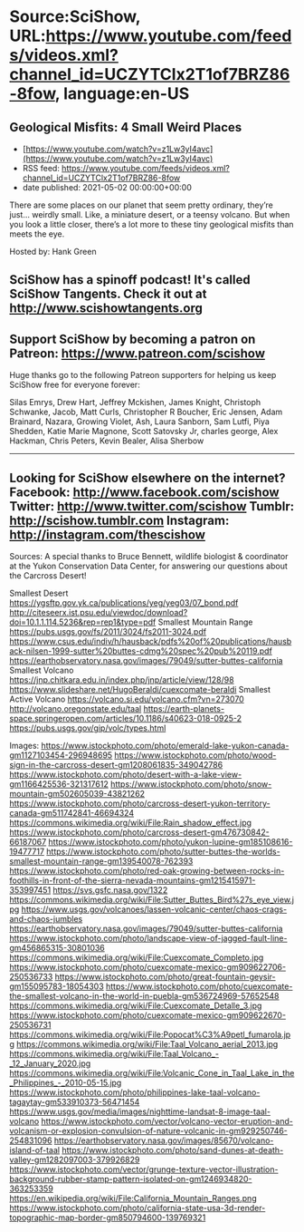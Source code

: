 # Source:SciShow, URL:https://www.youtube.com/feeds/videos.xml?channel_id=UCZYTClx2T1of7BRZ86-8fow, language:en-US

## Geological Misfits: 4 Small Weird Places
 - [https://www.youtube.com/watch?v=z1Lw3yI4avc](https://www.youtube.com/watch?v=z1Lw3yI4avc)
 - RSS feed: https://www.youtube.com/feeds/videos.xml?channel_id=UCZYTClx2T1of7BRZ86-8fow
 - date published: 2021-05-02 00:00:00+00:00

There are some places on our planet that seem pretty ordinary, they’re just… weirdly small. Like, a miniature desert, or a teensy volcano. But when you look a little closer, there’s a lot more to these tiny geological misfits than meets the eye.

Hosted by: Hank Green

SciShow has a spinoff podcast! It's called SciShow Tangents. Check it out at http://www.scishowtangents.org
----------
Support SciShow by becoming a patron on Patreon: https://www.patreon.com/scishow
----------
Huge thanks go to the following Patreon supporters for helping us keep SciShow free for everyone forever:

Silas Emrys, Drew Hart, Jeffrey Mckishen, James Knight, Christoph Schwanke, Jacob, Matt Curls, Christopher R Boucher, Eric Jensen, Adam Brainard, Nazara, Growing Violet, Ash, Laura Sanborn, Sam Lutfi, Piya Shedden, Katie Marie Magnone, Scott Satovsky Jr, charles george, Alex Hackman, Chris Peters, Kevin Bealer, Alisa Sherbow

----------
Looking for SciShow elsewhere on the internet?
Facebook: http://www.facebook.com/scishow
Twitter: http://www.twitter.com/scishow
Tumblr: http://scishow.tumblr.com
Instagram: http://instagram.com/thescishow
----------
Sources:
A special thanks to Bruce Bennett, wildlife biologist & coordinator at the Yukon Conservation Data Center, for answering our questions about the Carcross Desert!

Smallest Desert
https://ygsftp.gov.yk.ca/publications/yeg/yeg03/07_bond.pdf
http://citeseerx.ist.psu.edu/viewdoc/download?doi=10.1.1.114.5236&rep=rep1&type=pdf
Smallest Mountain Range
https://pubs.usgs.gov/fs/2011/3024/fs2011-3024.pdf
https://www.csus.edu/indiv/h/hausback/pdfs%20of%20publications/hausback-nilsen-1999-sutter%20buttes-cdmg%20spec%20pub%20119.pdf
https://earthobservatory.nasa.gov/images/79049/sutter-buttes-california
Smallest Volcano
https://jnp.chitkara.edu.in/index.php/jnp/article/view/128/98
https://www.slideshare.net/HugoBeraldi/cuexcomate-beraldi
Smallest Active Volcano
https://volcano.si.edu/volcano.cfm?vn=273070
http://volcano.oregonstate.edu/taal
https://earth-planets-space.springeropen.com/articles/10.1186/s40623-018-0925-2
https://pubs.usgs.gov/gip/volc/types.html

Images:
https://www.istockphoto.com/photo/emerald-lake-yukon-canada-gm1127103454-296948695
https://www.istockphoto.com/photo/wood-sign-in-the-carcross-desert-gm1208061835-349042786
https://www.istockphoto.com/photo/desert-with-a-lake-view-gm1166425536-321317612
https://www.istockphoto.com/photo/snow-mountain-gm502605039-43821262
https://www.istockphoto.com/photo/carcross-desert-yukon-territory-canada-gm511742841-46694324
https://commons.wikimedia.org/wiki/File:Rain_shadow_effect.jpg
https://www.istockphoto.com/photo/carcross-desert-gm476730842-66187067
https://www.istockphoto.com/photo/yukon-lupine-gm185108616-19477717
https://www.istockphoto.com/photo/sutter-buttes-the-worlds-smallest-mountain-range-gm139540078-762393
https://www.istockphoto.com/photo/red-oak-growing-between-rocks-in-foothills-in-front-of-the-sierra-nevada-mountains-gm1215415971-353997451
https://svs.gsfc.nasa.gov/1322
https://commons.wikimedia.org/wiki/File:Sutter_Buttes_Bird%27s_eye_view.jpg
https://www.usgs.gov/volcanoes/lassen-volcanic-center/chaos-crags-and-chaos-jumbles
https://earthobservatory.nasa.gov/images/79049/sutter-buttes-california
https://www.istockphoto.com/photo/landscape-view-of-jagged-fault-line-gm456865315-30801036
https://commons.wikimedia.org/wiki/File:Cuexcomate_Completo.jpg
https://www.istockphoto.com/photo/cuexcomate-mexico-gm909622706-250536733
https://www.istockphoto.com/photo/great-fountain-geysir-gm155095783-18054303
https://www.istockphoto.com/photo/cuexcomate-the-smallest-volcano-in-the-world-in-puebla-gm536724969-57652548
https://commons.wikimedia.org/wiki/File:Cuexcomate_Detalle_3.jpg
https://www.istockphoto.com/photo/cuexcomate-mexico-gm909622670-250536731
https://commons.wikimedia.org/wiki/File:Popocat%C3%A9petl_fumarola.jpg
https://commons.wikimedia.org/wiki/File:Taal_Volcano_aerial_2013.jpg
https://commons.wikimedia.org/wiki/File:Taal_Volcano_-_12_January_2020.jpg
https://commons.wikimedia.org/wiki/File:Volcanic_Cone_in_Taal_Lake_in_the_Philippines_-_2010-05-15.jpg
https://www.istockphoto.com/photo/philippines-lake-taal-volcano-tagaytay-gm533910373-56471454
https://www.usgs.gov/media/images/nighttime-landsat-8-image-taal-volcano
https://www.istockphoto.com/vector/volcano-vector-eruption-and-volcanism-or-explosion-convulsion-of-nature-volcanic-in-gm929250746-254831096
https://earthobservatory.nasa.gov/images/85670/volcano-island-of-taal
https://www.istockphoto.com/photo/sand-dunes-at-death-valley-gm1282097003-379926829
https://www.istockphoto.com/vector/grunge-texture-vector-illustration-background-rubber-stamp-pattern-isolated-on-gm1246934820-363253359
https://en.wikipedia.org/wiki/File:California_Mountain_Ranges.png
https://www.istockphoto.com/photo/california-state-usa-3d-render-topographic-map-border-gm850794600-139769321

